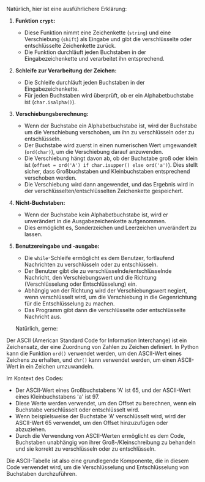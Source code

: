 Natürlich, hier ist eine ausführlichere Erklärung:

1. **Funktion `crypt`:**
   - Diese Funktion nimmt eine Zeichenkette (`string`) und eine Verschiebung (`shift`) als Eingabe und gibt die verschlüsselte oder entschlüsselte Zeichenkette zurück.
   - Die Funktion durchläuft jeden Buchstaben in der Eingabezeichenkette und verarbeitet ihn entsprechend.

2. **Schleife zur Verarbeitung der Zeichen:**
   - Die Schleife durchläuft jeden Buchstaben in der Eingabezeichenkette.
   - Für jeden Buchstaben wird überprüft, ob er ein Alphabetbuchstabe ist (`char.isalpha()`).

3. **Verschiebungsberechnung:**
   - Wenn der Buchstabe ein Alphabetbuchstabe ist, wird der Buchstabe um die Verschiebung verschoben, um ihn zu verschlüsseln oder zu entschlüsseln.
   - Der Buchstabe wird zuerst in einen numerischen Wert umgewandelt (`ord(char)`), um die Verschiebung darauf anzuwenden.
   - Die Verschiebung hängt davon ab, ob der Buchstabe groß oder klein ist (`offset = ord('A') if char.isupper() else ord('a')`). Dies stellt sicher, dass Großbuchstaben und Kleinbuchstaben entsprechend verschoben werden.
   - Die Verschiebung wird dann angewendet, und das Ergebnis wird in der verschlüsselten/entschlüsselten Zeichenkette gespeichert.

4. **Nicht-Buchstaben:**
   - Wenn der Buchstabe kein Alphabetbuchstabe ist, wird er unverändert in die Ausgabezeichenkette aufgenommen.
   - Dies ermöglicht es, Sonderzeichen und Leerzeichen unverändert zu lassen.

5. **Benutzereingabe und -ausgabe:**
   - Die `while`-Schleife ermöglicht es dem Benutzer, fortlaufend Nachrichten zu verschlüsseln oder zu entschlüsseln.
   - Der Benutzer gibt die zu verschlüsselnde/entschlüsselnde Nachricht, den Verschiebungswert und die Richtung (Verschlüsselung oder Entschlüsselung) ein.
   - Abhängig von der Richtung wird der Verschiebungswert negiert, wenn verschlüsselt wird, um die Verschiebung in die Gegenrichtung für die Entschlüsselung zu machen.
   - Das Programm gibt dann die verschlüsselte oder entschlüsselte Nachricht aus.

   Natürlich, gerne:

Der ASCII (American Standard Code for Information Interchange) ist ein Zeichensatz, der eine Zuordnung von Zahlen zu Zeichen definiert. In Python kann die Funktion `ord()` verwendet werden, um den ASCII-Wert eines Zeichens zu erhalten, und `chr()` kann verwendet werden, um einen ASCII-Wert in ein Zeichen umzuwandeln.

Im Kontext des Codes:

- Der ASCII-Wert eines Großbuchstabens 'A' ist 65, und der ASCII-Wert eines Kleinbuchstabens 'a' ist 97.
- Diese Werte werden verwendet, um den Offset zu berechnen, wenn ein Buchstabe verschlüsselt oder entschlüsselt wird.
- Wenn beispielsweise der Buchstabe 'A' verschlüsselt wird, wird der ASCII-Wert 65 verwendet, um den Offset hinzuzufügen oder abzuziehen.
- Durch die Verwendung von ASCII-Werten ermöglicht es dem Code, Buchstaben unabhängig von ihrer Groß-/Kleinschreibung zu behandeln und sie korrekt zu verschlüsseln oder zu entschlüsseln.

Die ASCII-Tabelle ist also eine grundlegende Komponente, die in diesem Code verwendet wird, um die Verschlüsselung und Entschlüsselung von Buchstaben durchzuführen.

